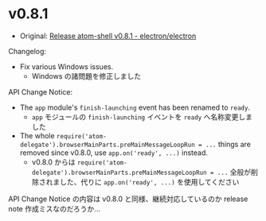 # v0.8.1

* Original: [Release atom-shell v0.8.1 - electron/electron](https://github.com/electron/electron/releases/tag/v0.8.1)

Changelog:

* Fix various Windows issues.
  * Windows の諸問題を修正しました

API Change Notice:

* The `app` module's `finish-launching` event has been renamed to `ready`.
  * `app` モジュールの `finish-launching` イベントを `ready` へ名称変更しました
* The whole `require('atom-delegate').browserMainParts.preMainMessageLoopRun = ...` things are removed since v0.8.0, use `app.on('ready', ...)` instead.
  * v0.8.0 からは `require('atom-delegate').browserMainParts.preMainMessageLoopRun = ...` 全般が削除されました、代りに `app.on('ready', ...)` を使用してください

API Change Notice の内容は v0.8.0 と同様、継続対応しているのか release note 作成ミスなのだろうか...
